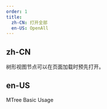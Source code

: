 ```yaml
---
order: 1
title:
  zh-CN: 打开全部
  en-US: OpenAll
---
```


## zh-CN

树形视图节点可以在页面加载时预先打开。

## en-US

MTree Basic Usage